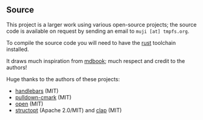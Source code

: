 ## Source

This project is a larger work using various open-source projects; the source code is available on request by sending an email to `muji [at] tmpfs.org`.

To compile the source code you will need to have the [rust][] toolchain installed.

It draws much inspiration from [mdbook][]; much respect and credit to the authors!

Huge thanks to the authors of these projects:

* [handlebars](https://docs.rs/handlebars/) (MIT)
* [pulldown-cmark](https://docs.rs/pulldown-cmark/) (MIT)
* [open](https://docs.rs/open/) (MIT)
* [structopt](https://docs.rs/structopt/) (Apache 2.0/MIT) and [clap](https://docs.rs/clap/) (MIT)

[mdbook]: https://github.com/rust-lang/mdBook
[rust]: https://www.rust-lang.org/
